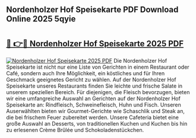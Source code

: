 ## Nordenholzer Hof Speisekarte PDF Download Online 2025 5qyie

# <h2><a href="http://gcdrhr.nevu.top/?p=Nordenholzer+Hof+Speisekarte">🔗 👉🔴 Nordenholzer Hof Speisekarte 2025 PDF</a></h2>

[![Nordenholzer Hof Speisekarte 2025 PDF](https://i.imgur.com/dBaPXMq.png)](http://gcdrhr.nevu.top/?p=Nordenholzer+Hof+Speisekarte)
Die Nordenholzer Hof Speisekarte ist nicht nur eine Liste von Gerichten in einem Restaurant oder Café, sondern auch Ihre Möglichkeit, ein köstliches und für Ihren Geschmack geeignetes Gericht zu wählen. Auf der Nordenholzer Hof Speisekarte unseres Restaurants finden Sie leichte und frische Salate in unserem speziellen Bereich. Für diejenigen, die Fleisch bevorzugen, bieten wir eine umfangreiche Auswahl an Gerichten auf der Nordenholzer Hof Speisekarte an: Rindfleisch, Schweinefleisch, Huhn und Fisch. Unseren Auserwählten bieten wir Gourmet-Gerichte wie Schaschlik und Steak an, die bei frischem Feuer zubereitet werden. Unsere Cafeteria bietet eine große Auswahl an Desserts, von traditionellen Kuchen und Kuchen bis hin zu erlesenen Crème Brûlée und Schokoladenstückchen.
